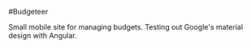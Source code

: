 #Budgeteer

Small mobile site for managing budgets. Testing out Google's material design with Angular.